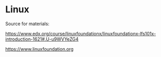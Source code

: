Linux
=====

Source for materials: 

  https://www.edx.org/course/linuxfoundationx/linuxfoundationx-lfs101x-introduction-1621#.U-u9WVYeZG4

  https://www.linuxfoundation.org
